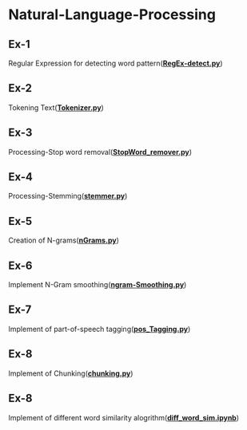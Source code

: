 # Natural-Language-Processing
<h2>Ex-1</h2>
<p>Regular Expression for detecting word pattern(<a href="RegEx-detect.py"><b>RegEx-detect.py</b></a>)</p>
<h2>Ex-2</h2>
<p>Tokening Text(<a href="Tokenizer.py"><b>Tokenizer.py</b></a>)</p>
<h2>Ex-3</h2>
<p>Processing-Stop word removal(<a href="StopWord_remover.py"><b>StopWord_remover.py</b></a>)</p>
<h2>Ex-4</h2>
<p>Processing-Stemming(<a href="stemmer.py"><b>stemmer.py</b></a>)</p>
<h2>Ex-5</h2>
<p>Creation of N-grams(<a href="nGrams.py"><b>nGrams.py</b></a>)</p>
<h2>Ex-6</h2>
<p>Implement N-Gram smoothing(<a href="ngram-Smoothing.py"><b>ngram-Smoothing.py</b></a>)</p>
<h2>Ex-7</h2>
<p>Implement of part-of-speech tagging(<a href="pos_Tagging.py"><b>pos_Tagging.py</b></a>)</p>
<h2>Ex-8</h2>
<p>Implement of Chunking(<a href="chunking.py"><b>chunking.py</b></a>)</p>
<h2>Ex-8</h2>
<p>Implement of different word similarity alogrithm(<a href="diff_word_sim.ipynb"><b>diff_word_sim.ipynb</b></a>)</p>
